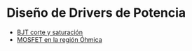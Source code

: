 # Diseño de Drivers de Potencia
* [BJT corte y saturación](https://github.com/jorgecote/drivers/blob/main/BJT/BJT.md)
* [MOSFET en la región Óhmica](https://github.com/jorgecote/drivers/blob/main/MOSFET/MOSFET.md)
